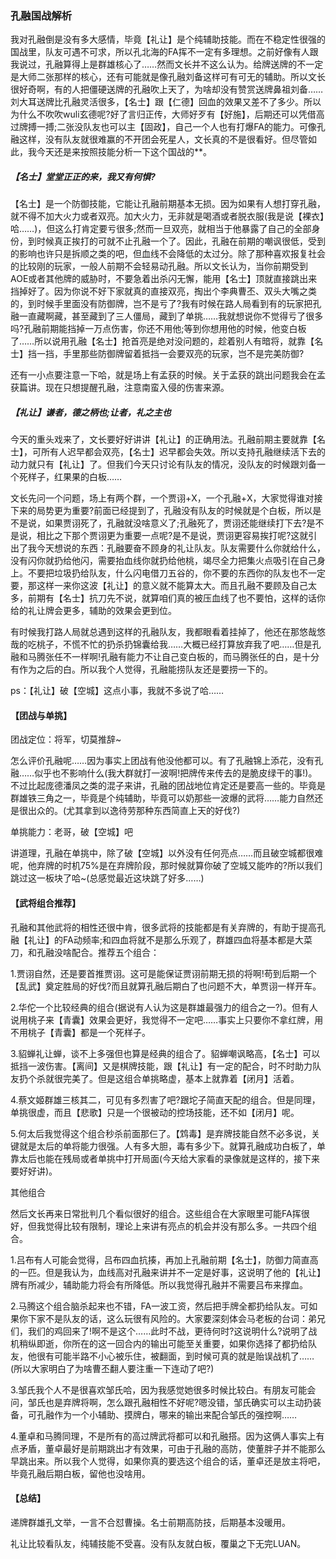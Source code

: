 ### 孔融国战解析

我对孔融倒是没有多大感情，毕竟【礼让】是个纯辅助技能。而在不稳定性很强的国战里，队友可遇不可求，所以孔北海的FA挥不一定有多理想。之前好像有人跟我说过，孔融算得上是群雄核心了……然而文长并不这么认为。给牌送牌的不一定是大师二张那样的核心，还有可能就是像孔融刘备这样可有可无的辅助。所以文长很好奇啊，有的人把僵硬送牌的孔融吹上天了，为啥却没有赞赏送牌鼻祖刘备……刘大耳送牌比孔融灵活很多，【名士】跟【仁德】回血的效果又差不了多少。所以为什么不吹吹wuli玄德呢?好了言归正传，大师好歹有【好施】，后期还可以凭借高过牌搏一搏;二张没队友也可以主【固政】，自己一个人也有打爆FA的能力。可像孔融这样，没有队友就很难赢的不开团会死星人，文长真的不是很看好。但尽管如此，我今天还是来按照技能分析一下这个国战的**。

##### 【名士】堂堂正正的来，我又有何惧?

【名士】是一个防御技能，它能让孔融前期基本无损。因为如果有人想打穿孔融，就不得不加大火力或者双亮。加大火力，无非就是喝酒或者脱衣服(我是说【裸衣】哈……)，但这么打肯定要亏很多;然而一旦双亮，就相当于他暴露了自己的全部身份，到时候真正挨打的可就不止孔融一个了。因此，孔融在前期的嘲讽很低，受到的影响也许只是拆顺之类的吧，但血线不会降低的太过分。除了那种喜欢报复社会的比较刚的玩家，一般人前期不会轻易动孔融。所以文长认为，当你前期受到AOE或者其他牌的威胁时，不要急着出杀闪无懈，能用【名士】顶就直接跳出来挡掉好了。因为你说不好下家就真的直接双亮，掏出个李典曹丕、双头大嘴之类的，到时候手里面没有防御牌，岂不是亏了?我有时候在路人局看到有的玩家把孔融一直藏啊藏，甚至藏到了三人僵局，藏到了单挑……我就想说你不觉得亏了很多吗?孔融前期能挡掉一万点伤害，你还不用他;等到你想用他的时候，他变白板了……所以说用孔融【名士】抢首亮是绝对没问题的，趁着别人有暗将，就靠【名士】挡一挡，手里那些防御牌留着抵挡一会要双亮的玩家，岂不是完美防御?

还有一小点要注意一下哈，就是场上有孟获的时候。关于孟获的跳出问题我会在孟获篇讲。现在只想提醒孔融，注意南蛮入侵的伤害来源。

##### 【礼让】谦者，德之柄也;让者，礼之主也

今天的重头戏来了，文长要好好讲讲【礼让】的正确用法。孔融前期主要就靠【名士】，可所有人迟早都会双亮，【名士】迟早都会失效。所以支持孔融继续活下去的动力就只有【礼让】了。但我们今天只讨论有队友的情况，没队友的时候跟刘备一个死样子，红果果的白板……

文长先问一个问题，场上有两个群，一个贾诩+X，一个孔融+X，大家觉得谁对接下来的局势更为重要?前面已经提到了，孔融没有队友的时候就是个白板，所以是不是说，如果贾诩死了，孔融就没啥意义了;孔融死了，贾诩还能继续打下去?是不是说，相比之下那个贾诩更为重要一点呢?是不是说，贾诩更容易挨打呢?这就引出了我今天想说的东西：孔融要奋不顾身的礼让队友。队友需要什么你就给什么，没有闪你就扔给他闪，需要抬血线你就扔给他桃，竭尽全力把集火点吸引在自己身上。不要把垃圾扔给队友，什么闪电借刀五谷的，你不要的东西你的队友也不一定要，那这样一来你这波【礼让】的意义就不能算太大。而且孔融不要顾及自己太多，前期有【名士】抗刀先不说，就算咱们真的被压血线了也不要怕，这样的话你给的礼让牌会更多，辅助的效果会更到位。

有时候我打路人局就总遇到这样的孔融队友，我都眼看着挂掉了，他还在那悠哉悠哉的吃桃子，不慌不忙的扔杀扔锦囊给我……大概已经打算放弃我了吧……但是孔融和马腾张任不一样啊!孔融有能力不让自己变白板的，而马腾张任的白，是十分有作为之后的白。所以我个人觉得，孔融能捞队友还是要捞一下的。

ps：【礼让】破【空城】这点小事，我就不多说了哈……

#### 【团战与单挑】

团战定位：将军，切莫推辞~

怎么评价孔融呢……因为事实上团战有他没他都可以。有了孔融锦上添花，没有孔融……似乎也不影响什么(我大群就打一波啊!把牌传来传去的是脆皮绿干的事!)。不过比起庞德潘凤之类的混子来讲，孔融的团战地位肯定还是要高一些的。毕竟是群雄铁三角之一，毕竟是个纯辅助，毕竟可以奶那些一波爆的武将……能力自然还是很出众的。(尤其拿到以逸待劳那种东西简直上天的好伐?)

单挑能力：老哥，破【空城】吧

讲道理，孔融在单挑中，除了破【空城】以外没有任何亮点……而且破空城都很难呢，他弃牌的时机75%是在弃牌阶段，那时候就算你破了空城又能咋的?所以我们跳过这一板块了哈~(总感觉最近这块跳了好多……)

#### 【武将组合推荐】

孔融和其他武将的相性还很中肯，很多武将的技能都是有关弃牌的，有助于提高孔融【礼让】的FA动频率;和四血将就不是那么乐观了，群雄四血将基本都是大菜刀，和孔融没啥配合。推荐五个组合：

1.贾诩自然，还是要首推贾诩。这可是能保证贾诩前期无损的将啊!苟到后期一个【乱武】奠定胜局的好伐?而且就算孔融后期白了也问题不大，单贾诩一样开车。

2.华佗一个比较经典的组合(据说有人认为这是群雄最强力的组合之一?)。但有人说用桃子来【青囊】效果会更好，我觉得不一定吧……事实上只要你不拿红牌，用不用桃子【青囊】都是一个死样子。

3.貂蝉礼让蝉，谈不上多强但也算是经典的组合了。貂蝉嘲讽略高，【名士】可以抵挡一波伤害。【离间】又是棋牌技能，跟【礼让】有一定的配合，时不时助力队友扔个杀就很完美了。但是这组合单挑略虚，基本上就靠着【闭月】活着。

4.蔡文姬群雄三核其二，可见有多烈害了吧?跟坨子简直天配的组合。但是同理，单挑很虚，而且【悲歌】只是一个很被动的控场技能，还不如【闭月】呢。

5.何太后我觉得这个组合秒杀前面那仨了。【鸩毒】是弃牌技能自然不必多说，关键就是太后的单将能力很强。人有多大胆，毒有多少下。就算孔融成功白板了，单靠太后也能在残局或者单挑中打开局面(今天给大家看的录像就是这样的，接下来要好好讲)。

其他组合

然后文长再来日常批判几个看似很好的组合。这些组合在大家眼里可能FA挥很好，但我觉得比较有限制，理论上来讲有亮点的机会并没有那么多。一共四个组合。

1.吕布有人可能会觉得，吕布四血抗揍，再加上孔融前期【名士】，防御力简直高的一匹。但是我认为，血线高对孔融来讲并不一定是好事，这说明了他的【礼让】牌有所减少，辅助能力将会有所降低。所以我觉得孔融并不需要吕布来撑血。

2.马腾这个组合脑杀起来也不错，FA一波工资，然后把手牌全都扔给队友。可如果你下家不是队友的话，这么玩很有风险的。大家要深刻体会马老板的台词：弟兄们，我们的鸡回来了!啊不是这个……此时不战，更待何时?这说明什么?说明了战机稍纵即逝，你所在的这一回合内的输出可能至关重要，如果你选择了都扔给队友，他很有可能半路不小心被乐住，被翻面，到时候可真的就是贻误战机了……(所以大家明白了为啥曹丕翻人要注重一下连动了吧?)

3.邹氏我个人不是很喜欢邹氏哈，因为我感觉她很多时候比较白。有朋友可能会问，邹氏也是弃牌将啊，怎么跟孔融相性不好呢?嗯没错，邹氏确实可以主动扔装备，可孔融作为一个小辅助、摸牌白，哪来的输出来配合邹氏的强控啊……

4.董卓和马腾同理，不是所有的高过牌武将都可以和孔融搭。因为这俩人事实上有点矛盾，董卓最好是前期跳出才有效果，可由于孔融的高防，使董胖子并不能那么早跳出来。所以我个人觉得，如果你真的要选这个组合的话，董卓还是放主将吧，毕竟孔融后期白板，留他也没啥用。

#### 【总结】

递牌群雄孔文举，一言不合怼曹操。名士前期高防技，后期基本没暖用。

礼让比较看队友，纯辅技能不受喜。没有队友就白板，覆巢之下无完LUAN。
